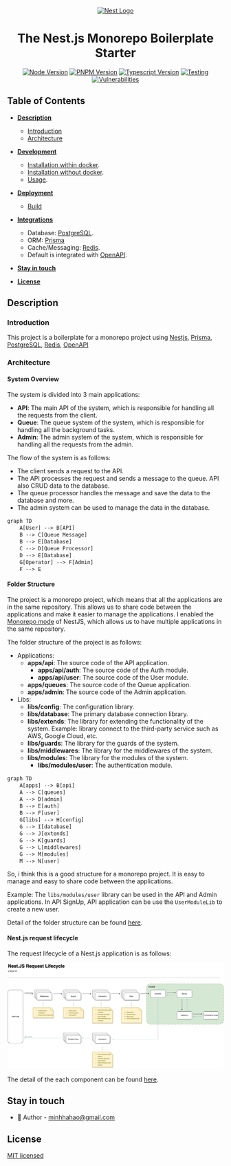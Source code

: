 <p align="center">
  <a href="https://sun-asterisk.vn/en/" target="blank"><img src="https://sun-asterisk.vn/wp-content/uploads/2020/10/logo@2x.png" width="320" alt="Nest Logo" /></a>
</p>

<h1 align="center">
The Nest.js Monorepo Boilerplate Starter
</h1>
<p align="center">
<a href="https://nodejs.org/ko/blog/release/v20.16.0/" target="_blank"><img src="https://img.shields.io/badge/node-v20.16.0-blue.svg" alt="Node Version" /></a>
<a href="https://github.com/pnpm/pnpm/releases/tag/v9.6.0" target="_blank"><img src="https://img.shields.io/badge/pnpm-v9.6.0-blue.svg" alt="PNPM Version" /></a>
<a href="https://github.com/microsoft/TypeScript/releases/tag/v5.5.4" target="_blank"><img src="https://img.shields.io/badge/typescript-5.5.4-blue.svg" alt="Typescript Version" /></a>
<a href="#" target="_blank"><img src="https://img.shields.io/badge/testing-passed-green.svg" alt="Testing" /></a>
<a href="#" target="_blank"><img src="https://img.shields.io/badge/vulnerabilities-0-green.svg" alt="Vulnerabilities" /></a>
</p>

## Table of Contents

* **[Description](#description)**
  * [Introduction](#introduction)
  * [Architecture](#architecture)
* **[Development](#)**
  * [Installation within docker](docs/installation_within_docker.md).
  * [Installation without docker](docs/installation_without_docker.md).
  * [Usage](docs/usage_development.md).
* **[Deployment](#)**
  * [Build](docs/deployment_on_sun_server.md#cicd)
* **[Integrations](#)**
  * Database: [PostgreSQL](https://www.postgresql.org/about/news/postgresql-14-released-2318/).
  * ORM: [Prisma](https://www.prisma.io/docs)
  * Cache/Messaging: [Redis](https://redis.io/download/#redis).
  * Default is integrated with [OpenAPI](https://github.com/OAI/OpenAPI-Specification).

* **[Stay in touch](#stay-in-touch)**
* **[License](#license)**

## Description

### Introduction

This project is a boilerplate for a monorepo project using [Nestjs](https://nestjs.com/), [Prisma](https://www.prisma.io/), [PostgreSQL](https://www.postgresql.org/), [Redis](https://redis.io/), [OpenAPI](https://github.com/OAI/OpenAPI-Specification)

### Architecture

#### System Overview

The system is divided into 3 main applications:

* **API**: The main API of the system, which is responsible for handling all the requests from the client.
* **Queue**: The queue system of the system, which is responsible for handling all the background tasks.
* **Admin**: The admin system of the system, which is responsible for handling all the requests from the admin.

The flow of the system is as follows:

* The client sends a request to the API.
* The API processes the request and sends a message to the queue. API also CRUD data to the database.
* The queue processor handles the message and save the data to the database and more.
* The admin system can be used to manage the data in the database.

```mermaid
graph TD
    A[User] --> B[API]
    B --> C[Queue Message]
    B --> E[Database]
    C --> D[Queue Processor]
    D --> E[Database]
    G[Operator] --> F[Admin]
    F --> E
```

#### Folder Structure

The project is a monorepo project, which means that all the applications are in the same repository. This allows us to share code between the applications and make it easier to manage the applications. I enabled the [Monorepo mode](https://docs.nestjs.com/cli/monorepo#monorepo-mode) of NestJS, which allows us to have multiple applications in the same repository.

The folder structure of the project is as follows:

* Applications:
  * **apps/api**: The source code of the API application.
    * **apps/api/auth**: The source code of the Auth module.
    * **apps/api/user**: The source code of the User module.
  * **apps/queues**: The source code of the Queue application.
  * **apps/admin**: The source code of the Admin application.
* Libs:
  * **libs/config**: The configuration library.
  * **libs/database**: The primary database connection library.
  * **libs/extends**: The library for extending the functionality of the system. Example: library connect to the third-party service such as AWS, Google Cloud, etc.
  * **libs/guards**: The library for the guards of the system.
  * **libs/middlewares**: The library for the middlewares of the system.
  * **libs/modules**: The library for the modules of the system.
    * **libs/modules/user**: The authentication module.

```mermaid
graph TD
    A[apps] --> B[api]
    A --> C[queues]
    A --> D[admin]
    B --> E[auth]
    B --> F[user]
    G[libs] --> H[config]
    G --> I[database]
    G --> J[extends]
    G --> K[guards]
    G --> L[middlewares]
    G --> M[modules]
    M --> N[user]
```

So, i think this is a good structure for a monorepo project. It is easy to manage and easy to share code between the applications.

Example: The `libs/modules/user` library can be used in the API and Admin applications. In API SignUp, API application can be use the `UserModuleLib` to create a new user.

Detail of the folder structure can be found [here](docs/PROJECT_STRUCTURE.md).

#### Nest.js request lifecycle

The request lifecycle of a Nest.js application is as follows:

![Image](./docs/images/Nestjs-Nest.js%20Request%20Lifecyle%20with%20Prisma.jpg)

The detail of the each component can be found [here](https://docs.nestjs.com/first-steps).

## Stay in touch

* :email: Author - [minhhahao@gmail.com](mailto:minhhahao@gmail.com)

## License

[MIT licensed](./LICENSE)
